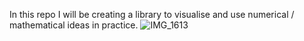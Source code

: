 In this repo I will be creating a library to visualise and use numerical / mathematical
ideas in practice.
![IMG_1613](https://user-images.githubusercontent.com/90726430/184496414-091fcaf1-92c2-4ca3-b691-2e965d957f81.jpg)

